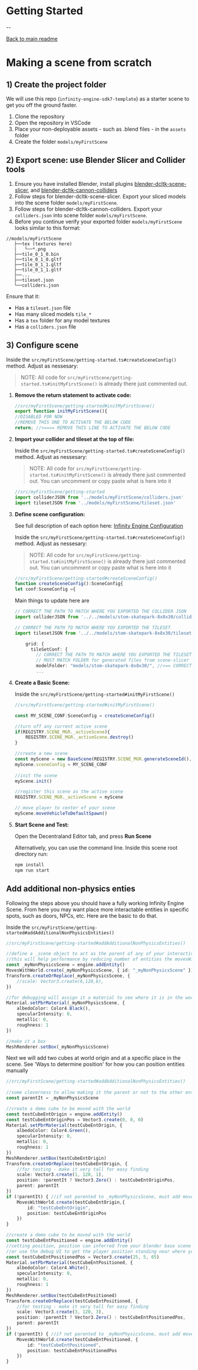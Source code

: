 # Getting Started
--

[Back to main readme](../README.md)

# Making a scene from scratch

## 1) Create the project folder

We will use this repo (`infinity-engine-sdk7-template`) as a starter scene to get you off the ground faster.

1) Clone the repository
1) Open the repository in VSCode
1) Place your non-deployable assets - such as .blend files - in the `assets` folder
2) Create the folder `models/myFirstScene`



## 2) Export scene: use Blender Slicer and Collider tools

1) Ensure you have installed Blender, install plugins [blender-dcltk-scene-slicer](https://github.com/stom66/blender-dcltk-scene-slicer), and [blender-dcltk-cannon-colliders](https://github.com/stom66/blender-dcltk-cannon-colliders)
1) Follow steps for blender-dcltk-scene-slicer.  Export your sliced models into the scene folder `models/myFirstScene`.
1) Follow steps for blender-dcltk-cannon-colliders. Export your `colliders.json` into scene folder `models/myFirstScene`.
1) Before you continue verify your exported folder `models/myFirstScene` looks similar to this format:

	
```
//models/myFirstScene  
   ├──tex (textures here)
   |   └──*.png  
   ├──tile_0_1_0.bin
   ├──tile_0_1_0.gltf
   ├──tile_0_1_1.gltf
   ├──tile_0_1_1.gltf
   ├──...
   ├──tileset.json
   └──colliders.json
```

Ensure that it:
* Has a `tileset.json` file
* Has many sliced models `tile_*`
* Has a `tex` folder for any model textures
* Has a `colliders.json` file

## 3) Configure scene

Inside the `src/myFirstScene/getting-started.ts#createSceneConfig()` method. Adjust as nessesary:
	
> NOTE: All code for `src/myFirstScene/getting-started.ts#initMyFirstScene()` is already there just commented out. 
	
1) **Remove the return statement to activate code:**


    ```ts
    //src/myFirstScene/getting-started#initMyFirstScene()
    export function initMyFirstScene(){
    //DISABLED FOR NOW
    //REMOVE THIS ONE TO ACTIVATE THE BELOW CODE
    return; //<==== REMOVE THIS LINE TO ACTIVATE THE BELOW CODE
 	```


1) **Import your collider and tileset at the top of file:**

	Inside the `src/myFirstScene/getting-started.ts#createSceneConfig()` method. Adjust as nessesary:
	> NOTE: All code for `src/myFirstScene/getting-started.ts#initMyFirstScene()` is already there just commented out.  You can uncomment or copy paste what is here into it


	```ts
	//src/myFirstScene/getting-started
	import colliderJSON from '../models/myFirstScene/colliders.json'
	import tilesetJSON from '../models/myFirstScene/tileset.json'
	``` 

1) **Define scene configuration:**

	See full description of each option here: [Infinity Engine Configuration](./infinity-engine-config.md)

	Inside the `src/myFirstScene/getting-started.ts#createSceneConfig()` method. Adjust as nessesary:
	> NOTE: All code for `src/myFirstScene/getting-started.ts#initMyFirstScene()` is already there just commented out.  You can uncomment or copy paste what is here into it
	
    ```ts
    //src/myFirstScene/getting-started#createSceneConfig()
    function createSceneConfig():SceneConfig{
    let conf:SceneConfig ={ 
    ```
    
	Main things to update here are
	
	```ts
	// CORRECT THE PATH TO MATCH WHERE YOU EXPORTED THE COLLIDER JSON
	import colliderJSON from '../../models/stom-skatepark-8x8x30/colliders.json'
	```
	
	```ts
	// CORRECT THE PATH TO MATCH WHERE YOU EXPORTED THE TILESET
	import tilesetJSON from '../../models/stom-skatepark-8x8x30/tileset.json'
	```    
	
	```ts
		grid: {
          tileSetConf: {
            // CORRECT THE PATH TO MATCH WHERE YOU EXPORTED THE TILESET
            // MUST MATCH FOLDER for generated files from scene-slicer	
            modelFolder: "models/stom-skatepark-8x8x30/", //<== CORRECT THE PATH TO MATCH WHERE YOU EXPORTED MODELS
            ...
   ```
	
1) **Create a Basic Scene:**

    Inside the `src/myFirstScene/getting-started#initMyFirstScene()`

    ```ts
    //src/myFirstScene/getting-started#initMyFirstScene()

    const MY_SCENE_CONF:SceneConfig = createSceneConfig()

	//turn off any current active scene
    if(REGISTRY.SCENE_MGR._activeScene){
        REGISTRY.SCENE_MGR._activeScene.destroy()
    }

    //create a new scene
    const myScene = new BaseScene(REGISTRY.SCENE_MGR.generateSceneId(),"myScene")
    myScene.sceneConfig = MY_SCENE_CONF
        
    //init the scene
    myScene.init()

    //register this scene as the active scene
    REGISTRY.SCENE_MGR._activeScene = myScene

    // move player to center of your scene
    myScene.moveVehicleToDefaultSpawn()
    ```

1) **Start Scene and Test:**

    Open the Decentraland Editor tab, and press **Run Scene**

    Alternatively, you can use the command line. Inside this scene root directory run:

    ```sh
    npm install
    npm run start
    ```

	
	

## Add additional non-physics enties 

Following the steps above you should have a fully working Infinity Engine Scene. From here you may want place more interactable entities in specific spots, such as doors, NPCs, etc.  Here are the basic to do that.


Inside the `src/myFirstScene/getting-started#addAdditionalNonPhysicsEntities()`


```ts
//src/myFirstScene/getting-started#addAdditionalNonPhysicsEntities()

//define a _scene object to act as the parent of any of your interactive objects
//this will help performance by reducing number of entities the movesWithWorldSystem has to track
const _myNonPhysicsScene = engine.addEntity()
MovesWithWorld.create(_myNonPhysicsScene, { id: "_myNonPhysicsScene" })
Transform.createOrReplace(_myNonPhysicsScene, {
    //scale: Vector3.create(6,120,6),
})

//for debugging will assign it a material to see where it is in the world
Material.setPbrMaterial(_myNonPhysicsScene, {
    albedoColor: Color4.Black(),
    specularIntensity: 0,
    metallic: 0,
    roughness: 1
})

//make it a box
MeshRenderer.setBox(_myNonPhysicsScene)
```

Next we will add two cubes at world origin and at a specific place in the scene.  See 'Ways to determine position' for how you can position entities manually

```ts
//src/myFirstScene/getting-started#addAdditionalNonPhysicsEntities()
    
//some cleverness to allow making it the parent or not to the other entities below
const parentIt = _myNonPhysicsScene

//create a demo cube to be moved with the world
const testCubeEntOrigin = engine.addEntity()
const testCubeEntOriginPos = Vector3.create(0, 0, 0)
Material.setPbrMaterial(testCubeEntOrigin, {
    albedoColor: Color4.Green(),
    specularIntensity: 0,
    metallic: 0,
    roughness: 1
})
MeshRenderer.setBox(testCubeEntOrigin)
Transform.createOrReplace(testCubeEntOrigin, {
    //for testing - make it very tall for easy finding 
    scale: Vector3.create(1, 120, 1), 
    position: !parentIt ? Vector3.Zero() : testCubeEntOriginPos,
    parent: parentIt
})
if (!parentIt) { //if not parented to _myNonPhysicsScene, must add move with world
    MovesWithWorld.create(testCubeEntOrigin,{
        id: "testCubeEntOrigin",
        position: testCubeEntOriginPos
    }) 
}

//create a demo cube to be moved with the world
const testCubeEntPositioned = engine.addEntity()
//setting position, position can inferred from your blender base scene
//or use the debug UI to get the player position standing near where you want it to be placed
const testCubeEntPositionedPos = Vector3.create(25, 5, 65)
Material.setPbrMaterial(testCubeEntPositioned, {
    albedoColor: Color4.White(),
    specularIntensity: 0,
    metallic: 0,
    roughness: 1
})
MeshRenderer.setBox(testCubeEntPositioned)
Transform.createOrReplace(testCubeEntPositioned, {
    //for testing - make it very tall for easy finding 
    scale: Vector3.create(3, 120, 3),
    position: !parentIt ? Vector3.Zero() : testCubeEntPositionedPos,
    parent: parentIt
})
if (!parentIt) { //if not parented to _myNonPhysicsScene, must add move with world
    MovesWithWorld.create(testCubeEntPositioned, {
        id: "testCubeEntPositioned",
        position: testCubeEntPositionedPos
    })
} 
```
